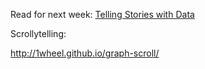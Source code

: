 

Read for next week: [Telling Stories with Data](http://vis.stanford.edu/files/2010-Narrative-InfoVis.pdf)

Scrollytelling:

http://1wheel.github.io/graph-scroll/

